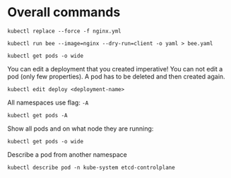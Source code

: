 # Overall commands

```CLI
kubectl replace --force -f nginx.yml
```

```CLI
kubectl run bee --image=nginx --dry-run=client -o yaml > bee.yaml
```

```CLI
kubectl get pods -o wide
```

You can edit a deployment that you created imperative!
You can not edit a pod (only few properties). A pod has to be deleted and then created again.

```CLI
kubectl edit deploy <deployment-name>
```

All namespaces use flag: `-A`

```CLI
kubectl get pods -A
```

Show all pods and on what node they are running:

```CLI
kubectl get pods -o wide
```

Describe a pod from another namespace

```CLI
kubectl describe pod -n kube-system etcd-controlplane 
```